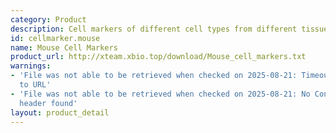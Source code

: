 ```yaml
---
category: Product
description: Cell markers of different cell types from different tissues in mouse
id: cellmarker.mouse
name: Mouse Cell Markers
product_url: http://xteam.xbio.top/download/Mouse_cell_markers.txt
warnings:
- 'File was not able to be retrieved when checked on 2025-08-21: Timeout connecting
  to URL'
- 'File was not able to be retrieved when checked on 2025-08-21: No Content-Length
  header found'
layout: product_detail
---
```

